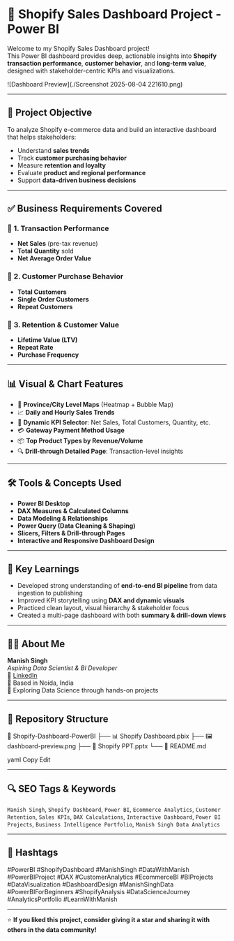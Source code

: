 # 🛒 Shopify Sales Dashboard Project - Power BI

Welcome to my Shopify Sales Dashboard project!  
This Power BI dashboard provides deep, actionable insights into **Shopify transaction performance**, **customer behavior**, and **long-term value**, designed with stakeholder-centric KPIs and visualizations.

![Dashboard Preview](./Screenshot 2025-08-04 221610.png) <!-- Replace with your actual image path -->

---

## 📌 Project Objective

To analyze Shopify e-commerce data and build an interactive dashboard that helps stakeholders:
- Understand **sales trends**
- Track **customer purchasing behavior**
- Measure **retention and loyalty**
- Evaluate **product and regional performance**
- Support **data-driven business decisions**

---

## ✅ Business Requirements Covered

### 🔹 **1. Transaction Performance**
- **Net Sales** (pre-tax revenue)
- **Total Quantity** sold
- **Net Average Order Value**

### 🔸 **2. Customer Purchase Behavior**
- **Total Customers**
- **Single Order Customers**
- **Repeat Customers**

### 🔁 **3. Retention & Customer Value**
- **Lifetime Value (LTV)**
- **Repeat Rate**
- **Purchase Frequency**

---

## 📊 Visual & Chart Features

- 📍 **Province/City Level Maps** (Heatmap + Bubble Map)  
- 📈 **Daily and Hourly Sales Trends**  
- 🔢 **Dynamic KPI Selector**: Net Sales, Total Customers, Quantity, etc.  
- 💳 **Gateway Payment Method Usage**  
- 📦 **Top Product Types by Revenue/Volume**  
- 🔍 **Drill-through Detailed Page**: Transaction-level insights

---

## 🛠️ Tools & Concepts Used

- **Power BI Desktop**
- **DAX Measures & Calculated Columns**
- **Data Modeling & Relationships**
- **Power Query (Data Cleaning & Shaping)**
- **Slicers, Filters & Drill-through Pages**
- **Interactive and Responsive Dashboard Design**

---

## 🧠 Key Learnings

- Developed strong understanding of **end-to-end BI pipeline** from data ingestion to publishing
- Improved KPI storytelling using **DAX and dynamic visuals**
- Practiced clean layout, visual hierarchy & stakeholder focus
- Created a multi-page dashboard with both **summary & drill-down views**
---

## 👨‍💻 About Me

**Manish Singh**  
*Aspiring Data Scientist & BI Developer*  
🔗 [LinkedIn](https://www.linkedin.com/in/manishsingh22/)  
📌 Based in Noida, India  
💼 Exploring Data Science through hands-on projects

---

## 🧩 Repository Structure

📁 Shopify-Dashboard-PowerBI
├── 📊 Shopify Dashboard.pbix
├── 🖼️ dashboard-preview.png
├── 📄 Shopify PPT.pptx
└── 📘 README.md

yaml
Copy
Edit

---

## 🔍 SEO Tags & Keywords

`Manish Singh`, `Shopify Dashboard`, `Power BI`, `Ecommerce Analytics`, `Customer Retention`, `Sales KPIs`, `DAX Calculations`, `Interactive Dashboard`, `Power BI Projects`, `Business Intelligence Portfolio`, `Manish Singh Data Analytics`

---

## 📢 Hashtags

#PowerBI #ShopifyDashboard #ManishSingh #DataWithManish #PowerBIProject #DAX #CustomerAnalytics #EcommerceBI #BIProjects #DataVisualization #DashboardDesign #ManishSinghData #PowerBIForBeginners #ShopifyAnalysis #DataScienceJourney #AnalyticsPortfolio #LearnWithManish

---

⭐ **If you liked this project, consider giving it a star and sharing it with others in the data community!**

